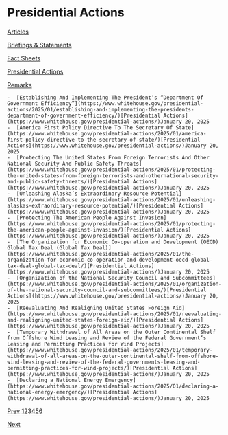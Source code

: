 # 					Presidential Actions				

[Articles](/articles/)

[Briefings &amp; Statements](/briefings-statements/)

[Fact Sheets](/fact-sheets/)

[Presidential Actions](/presidential-actions/)

[Remarks](/remarks/)

    -  [Establishing And Implementing The President’s “Department Of Government Efficiency”](https://www.whitehouse.gov/presidential-actions/2025/01/establishing-and-implementing-the-presidents-department-of-government-efficiency/)[Presidential Actions](https://www.whitehouse.gov/presidential-actions/)January 20, 2025 
    -  [America First Policy Directive To The Secretary Of State](https://www.whitehouse.gov/presidential-actions/2025/01/america-first-policy-directive-to-the-secretary-of-state/)[Presidential Actions](https://www.whitehouse.gov/presidential-actions/)January 20, 2025 
    -  [Protecting The United States From Foreign Terrorists And Other National Security And Public Safety Threats](https://www.whitehouse.gov/presidential-actions/2025/01/protecting-the-united-states-from-foreign-terrorists-and-othernational-security-and-public-safety-threats/)[Presidential Actions](https://www.whitehouse.gov/presidential-actions/)January 20, 2025 
    -  [Unleashing Alaska’s Extraordinary Resource Potential](https://www.whitehouse.gov/presidential-actions/2025/01/unleashing-alaskas-extraordinary-resource-potential/)[Presidential Actions](https://www.whitehouse.gov/presidential-actions/)January 20, 2025 
    -  [Protecting The American People Against Invasion](https://www.whitehouse.gov/presidential-actions/2025/01/protecting-the-american-people-against-invasion/)[Presidential Actions](https://www.whitehouse.gov/presidential-actions/)January 20, 2025 
    -  [The Organization for Economic Co-operation and Development (OECD) Global Tax Deal (Global Tax Deal)](https://www.whitehouse.gov/presidential-actions/2025/01/the-organization-for-economic-co-operation-and-development-oecd-global-tax-deal-global-tax-deal/)[Presidential Actions](https://www.whitehouse.gov/presidential-actions/)January 20, 2025 
    -  [Organization of the National Security Council and Subcommittees](https://www.whitehouse.gov/presidential-actions/2025/01/organization-of-the-national-security-council-and-subcommittees/)[Presidential Actions](https://www.whitehouse.gov/presidential-actions/)January 20, 2025 
    -  [Reevaluating And Realigning United States Foreign Aid](https://www.whitehouse.gov/presidential-actions/2025/01/reevaluating-and-realigning-united-states-foreign-aid/)[Presidential Actions](https://www.whitehouse.gov/presidential-actions/)January 20, 2025 
    -  [Temporary Withdrawal of All Areas on the Outer Continental Shelf from Offshore Wind Leasing and Review of the Federal Government’s Leasing and Permitting Practices for Wind Projects](https://www.whitehouse.gov/presidential-actions/2025/01/temporary-withdrawal-of-all-areas-on-the-outer-continental-shelf-from-offshore-wind-leasing-and-review-of-the-federal-governments-leasing-and-permitting-practices-for-wind-projects/)[Presidential Actions](https://www.whitehouse.gov/presidential-actions/)January 20, 2025 
    -  [Declaring a National Energy Emergency](https://www.whitehouse.gov/presidential-actions/2025/01/declaring-a-national-energy-emergency/)[Presidential Actions](https://www.whitehouse.gov/presidential-actions/)January 20, 2025 

[Prev](https://www.whitehouse.gov/presidential-actions/page/2/)
[1](https://www.whitehouse.gov/presidential-actions/)[2](https://www.whitehouse.gov/presidential-actions/page/2/)3[4](https://www.whitehouse.gov/presidential-actions/page/4/)[5](https://www.whitehouse.gov/presidential-actions/page/5/)[6](https://www.whitehouse.gov/presidential-actions/page/6/)

[Next](https://www.whitehouse.gov/presidential-actions/page/4/)
